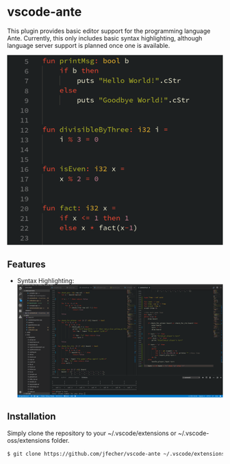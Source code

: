 # vscode-ante

This plugin provides basic editor support for the programming language Ante.
Currently, this only includes basic syntax highlighting, although language server
support is planned once one is available.

![Syntax Highlighting](images/syntax-highlighting.png)

## Features

- Syntax Highlighting:
![Syntax Highlighting](images/syntax-highlighting-full.png)

## Installation

Simply clone the repository to your ~/.vscode/extensions or ~/.vscode-oss/extensions folder.

```sh
$ git clone https://github.com/jfecher/vscode-ante ~/.vscode/extensions/vscode-ante
```
